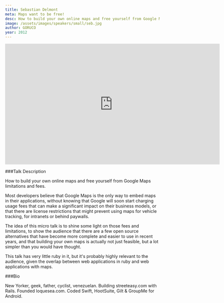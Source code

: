 ```yaml
---
title: Sebastian Delmont
meta: Maps want to be free!
desc: How to build your own online maps and free yourself from Google Maps limitations and fees.
image: /assets/images/speakers/small/seb.jpg
author: GORUCO
year: 2012
---
```


<iframe src="http://player.vimeo.com/video/45132112?title=0&amp;byline=0&amp;portrait=0" width="700" height="394" frameborder="0" webkitAllowFullScreen mozallowfullscreen allowFullScreen></iframe>

###Talk Description

How to build your own online maps and free yourself from Google Maps limitations and fees.

Most developers believe that Google Maps is the only way to embed maps in their applications, without knowing that Google will soon start charging usage fees that can make a significant impact on their business models, or that there are license restrictions that might prevent using maps for vehicle tracking, for intranets or behind paywalls.

The idea of this micro talk is to shine some light on those fees and limitations, to show the audience that there are a few open source alternatives that have become more complete and easier to use in recent years, and that building your own maps is actually not just feasible, but a lot simpler than you would have thought.

This talk has very little ruby in it, but it's probably highly relevant to the audience, given the overlap between web applications in ruby and web applications with maps.

###Bio

New Yorker, geek, father, cyclist, venezuelan. Building streeteasy.com with Rails. Founded loquesea.com. Coded Swift, HootSuite, Gilt & GroupMe for Android.
